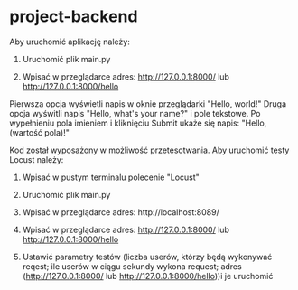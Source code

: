 # project-backend

Aby uruchomić aplikację należy:

1. Uruchomić plik main.py

2. Wpisać w przeglądarce adres: http://127.0.0.1:8000/ lub http://127.0.0.1:8000/hello

Pierwsza opcja wyświetli napis w oknie przeglądarki "Hello, world!"
Druga opcja wyświtli napis "Hello, what's your name?" i pole tekstowe. Po wypełnieniu pola imieniem i kliknięciu Submit ukaże się napis: "Hello, (wartość pola)!"

Kod został wyposażony w możliwość przetesotwania.
Aby uruchomić testy Locust należy:

1. Wpisać w pustym terminalu polecenie "Locust"

2. Uruchomić plik main.py

3. Wpisać w przeglądarce adres: http://localhost:8089/

4. Wpisać w przeglądarce adres: http://127.0.0.1:8000/ lub http://127.0.0.1:8000/hello

5. Ustawić parametry testów (liczba userów, którzy będą wykonywać reqest; ile userów w ciągu sekundy wykona request; adres (http://127.0.0.1:8000/ lub http://127.0.0.1:8000/hello))i je uruchomić

